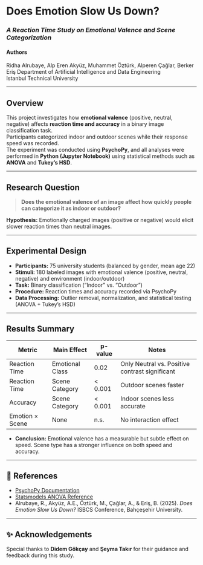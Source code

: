 #  Does Emotion Slow Us Down?  
### *A Reaction Time Study on Emotional Valence and Scene Categorization*

#### Authors  
Ridha Alrubaye, Alp Eren Akyüz, Muhammet Öztürk, Alperen Çağlar, Berker Eriş 
Department of Artificial Intelligence and Data Engineering  
Istanbul Technical University  

---

## Overview
This project investigates how **emotional valence** (positive, neutral, negative) affects **reaction time and accuracy** in a binary image classification task.  
Participants categorized indoor and outdoor scenes while their response speed was recorded.  
The experiment was conducted using **PsychoPy**, and all analyses were performed in **Python (Jupyter Notebook)** using statistical methods such as **ANOVA** and **Tukey’s HSD**.

---

## Research Question
> **Does the emotional valence of an image affect how quickly people can categorize it as indoor or outdoor?**

**Hypothesis:** Emotionally charged images (positive or negative) would elicit slower reaction times than neutral images.

---

## Experimental Design
- **Participants:** 75 university students (balanced by gender, mean age 22)  
- **Stimuli:** 180 labeled images with emotional valence (positive, neutral, negative) and environment (indoor/outdoor)  
- **Task:** Binary classification (“Indoor” vs. “Outdoor”)  
- **Procedure:** Reaction times and accuracy recorded via PsychoPy  
- **Data Processing:** Outlier removal, normalization, and statistical testing (ANOVA + Tukey’s HSD)

---

## Results Summary
| Metric | Main Effect | p-value | Notes |
|---------|--------------|---------|-------|
| Reaction Time | Emotional Class | 0.02 | Only Neutral vs. Positive contrast significant |
| Reaction Time | Scene Category | < 0.001 | Outdoor scenes faster |
| Accuracy | Scene Category | < 0.001 | Indoor scenes less accurate |
| Emotion × Scene | None | n.s. | No interaction effect |

- **Conclusion:** Emotional valence has a measurable but subtle effect on speed. Scene type has a stronger influence on both speed and accuracy.

---

## 🧾 References
- [PsychoPy Documentation](https://www.psychopy.org/)
- [Statsmodels ANOVA Reference](https://www.statsmodels.org/)
- Alrubaye, R., Akyüz, A.E., Öztürk, M., Çağlar, A., & Eriş, B. (2025). *Does Emotion Slow Us Down?* ISBCS Conference, Bahçeşehir University.

---

## ✨ Acknowledgements
Special thanks to **Didem Gökçay** and **Şeyma Takır** for their guidance and feedback during this study.
